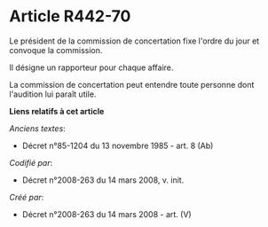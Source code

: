 # Article R442-70

Le président de la commission de concertation fixe l'ordre du jour et convoque la commission.

Il désigne un rapporteur pour chaque affaire.

La commission de concertation peut entendre toute personne dont l'audition lui paraît utile.

**Liens relatifs à cet article**

_Anciens textes_:

  - Décret n°85-1204 du 13 novembre 1985 - art. 8 (Ab)

_Codifié par_:

  - Décret n°2008-263 du 14 mars 2008, v. init.

_Créé par_:

  - Décret n°2008-263 du 14 mars 2008 - art. (V)
